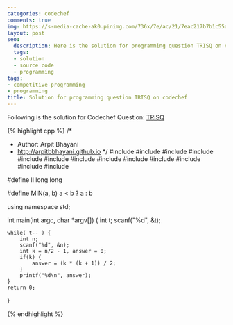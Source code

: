 ```yaml
---
categories: codechef
comments: true
img: https://s-media-cache-ak0.pinimg.com/736x/7e/ac/21/7eac217b7b1c55ab7fd56758e4e181be.jpg
layout: post
seo:
  description: Here is the solution for programming question TRISQ on codechef
  tags:
  - solution
  - source code
  - programming
tags:
- competitive-programming
- programming
title: Solution for programming question TRISQ on codechef
---
```


Following is the solution for Codechef Question: [TRISQ](https://www.codechef.com/problems/TRISQ)

{% highlight cpp %}
/*
 *  Author: Arpit Bhayani
 *  http://arpitbbhayani.github.io
 */
#include <cmath>
#include <cstdio>
#include <cstdlib>
#include <climits>
#include <deque>
#include <iostream>
#include <list>
#include <limits>
#include <map>
#include <queue>
#include <set>
#include <stack>
#include <vector>

#define ll long long

#define MIN(a, b) a < b ? a : b

using namespace std;

int main(int argc, char *argv[]) {
    int t;
    scanf("%d", &t);

    while( t-- ) {
        int n;
        scanf("%d", &n);
        int k = n/2 - 1, answer = 0;
        if(k) {
            answer = (k * (k + 1)) / 2;
        }
        printf("%d\n", answer);
    }
    return 0;
}

{% endhighlight %}
